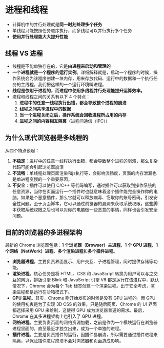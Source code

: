 # 进程和线程

- 计算机中的并行处理就是**同一时刻处理多个任务**
- 单线程只能按照任务顺序执行，而多线程可以并行执行多个任务
- **使用并行处理能大大提升性能**

## 线程 VS 进程

- 线程是不能单独存在的，它是**由进程来启动和管理的**
- **一个进程就是一个程序的运行实例**。详细解释就是，启动一个程序的时候，操作系统会为该程序创建一块内存，用来存放代码、运行中的数据和一个执行任务的主线程，我们把这样的一个运行环境叫进程。
- **线程是依附于进程的，而进程中使用多线程并行处理能提升运算效率。**
- 进程和线程之间的关系有以下 4 个特点：
  1. **进程中的任意一线程执行出错，都会导致整个进程的崩溃**
  2. **线程之间共享进程中的数据**
  3. **当一个进程关闭之后，操作系统会回收进程所占用的内存**
  4. **进程之间的内容相互隔离**（进程间通信（IPC））

## 为什么现代浏览器是多线程的

从四个特点谈起：

1. **不稳定**：进程中的任意一线程执行出错，都会导致整个进程的崩溃，那么复杂代码可能会引起浏览器崩溃
2. **不流畅**：单线程处理页面渲染和js执行等，会影响流畅度，页面的内存泄漏也是单进程变慢的一个重要原因。
3. **不安全**：插件可以使用 C/C++ 等代码编写，通过插件可以获取到操作系统的任意资源，当你在页面运行一个插件时也就意味着这个插件能完全操作你的电脑。如果是个恶意插件，那么它就可以释放病毒、窃取你的账号密码，引发安全性问题。至于页面脚本，它可以通过浏览器的漏洞来获取系统权限，这些脚本获取系统权限之后也可以对你的电脑做一些恶意的事情，同样也会引发安全问题。

## 目前的浏览器的多进程架构

最新的 Chrome 浏览器包括：**1 个浏览器（Browser）主进程**、**1 个 GPU 进程**、**1 个网络（NetWork）进程**、**多个渲染进程**和**多个插件进程**。

- **浏览器进程**。主要负责界面显示、用户交互、子进程管理，同时提供存储等功能。
- **渲染进程**。核心任务是将 HTML、CSS 和 JavaScript 转换为用户可以与之交互的网页，排版引擎 Blink 和 JavaScript 引擎 V8 都是运行在该进程中，默认情况下，Chrome 会为每个 Tab 标签创建一个渲染进程。出于安全考虑，渲染进程都是运行在沙箱模式下。
- **GPU 进程**。其实，Chrome 刚开始发布的时候是没有 GPU 进程的。而 GPU 的使用初衷是为了实现 3D CSS 的效果，只是随后网页、Chrome 的 UI 界面都选择采用 GPU 来绘制，这使得 GPU 成为浏览器普遍的需求。最后，Chrome 在其多进程架构上也引入了 GPU 进程。
- **网络进程**。主要负责页面的网络资源加载，之前是作为一个模块运行在浏览器进程里面的，直至最近才独立出来，成为一个单独的进程。
- **插件进程**。主要是负责插件的运行，因插件易崩溃，所以需要通过插件进程来隔离，以保证插件进程崩溃不会对浏览器和页面造成影响。
